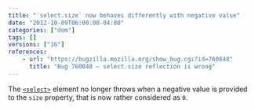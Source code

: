 ```yaml
---
title: "`select.size` now behaves differently with negative value"
date: "2012-10-09T06:00:00-04:00"
categories: ["dom"]
tags: []
versions: ["16"]
references:
    - url: "https://bugzilla.mozilla.org/show_bug.cgi?id=760848"
      title: "Bug 760848 – select.size reflection is wrong"
---
```

The [`<select>`](https://developer.mozilla.org/docs/Web/HTML/Element/select) element no longer throws when a negative value is provided to the `size` property, that is now rather considered as `0`.
